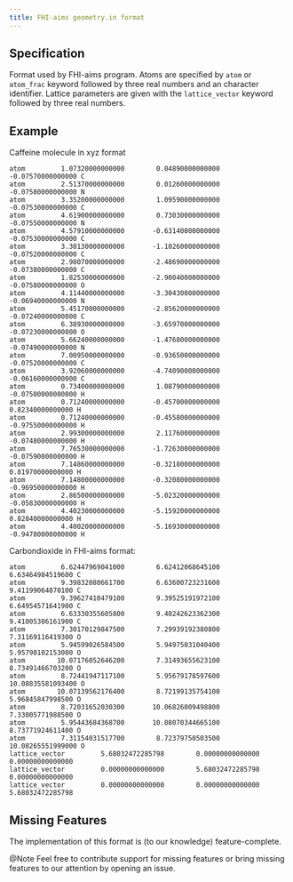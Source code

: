 ```yaml
---
title: FHI-aims geometry.in format
---
```


## Specification

Format used by FHI-aims program.
Atoms are specified by ``atom`` or ``atom_frac`` keyword followed by three real numbers and an character identifier.
Lattice parameters are given with the ``lattice_vector`` keyword followed by three real numbers.


## Example

Caffeine molecule in xyz format

```
atom         1.07320000000000        0.04890000000000       -0.07570000000000 C
atom         2.51370000000000        0.01260000000000       -0.07580000000000 N
atom         3.35200000000000        1.09590000000000       -0.07530000000000 C
atom         4.61900000000000        0.73030000000000       -0.07550000000000 N
atom         4.57910000000000       -0.63140000000000       -0.07530000000000 C
atom         3.30130000000000       -1.10260000000000       -0.07520000000000 C
atom         2.98070000000000       -2.48690000000000       -0.07380000000000 C
atom         1.82530000000000       -2.90040000000000       -0.07580000000000 O
atom         4.11440000000000       -3.30430000000000       -0.06940000000000 N
atom         5.45170000000000       -2.85620000000000       -0.07240000000000 C
atom         6.38930000000000       -3.65970000000000       -0.07230000000000 O
atom         5.66240000000000       -1.47680000000000       -0.07490000000000 N
atom         7.00950000000000       -0.93650000000000       -0.07520000000000 C
atom         3.92060000000000       -4.74090000000000       -0.06160000000000 C
atom         0.73400000000000        1.08790000000000       -0.07500000000000 H
atom         0.71240000000000       -0.45700000000000        0.82340000000000 H
atom         0.71240000000000       -0.45580000000000       -0.97550000000000 H
atom         2.99300000000000        2.11760000000000       -0.07480000000000 H
atom         7.76530000000000       -1.72630000000000       -0.07590000000000 H
atom         7.14860000000000       -0.32180000000000        0.81970000000000 H
atom         7.14800000000000       -0.32080000000000       -0.96950000000000 H
atom         2.86500000000000       -5.02320000000000       -0.05830000000000 H
atom         4.40230000000000       -5.15920000000000        0.82840000000000 H
atom         4.40020000000000       -5.16930000000000       -0.94780000000000 H
```

Carbondioxide in FHI-aims format:

```
atom         6.62447969041000        6.62412068645100        6.63464984519600 C
atom         9.39832080661700        6.63600723231600        9.41199064870100 C
atom         9.39627410479100        9.39525191972100        6.64954571641900 C
atom         6.63330355605800        9.40242623362300        9.41005306161900 C
atom         7.30170129847500        7.29939192380800        7.31169116419300 O
atom         5.94599026584500        5.94975031040400        5.95798102153000 O
atom        10.07176052646200        7.31493655623100        8.73491466703200 O
atom         8.72441947117100        5.95679178597600       10.08835581093400 O
atom        10.07139562176400        8.72199135754100        5.96845847998500 O
atom         8.72031652030300       10.06826009498800        7.33005771988500 O
atom         5.95443684368700       10.08070344665100        8.73771924611400 O
atom         7.31154031517700        8.72379750503500       10.08265551999000 O
lattice_vector         5.68032472285798        0.00000000000000        0.00000000000000
lattice_vector         0.00000000000000        5.68032472285798        0.00000000000000
lattice_vector         0.00000000000000        0.00000000000000        5.68032472285798
```


## Missing Features

The implementation of this format is (to our knowledge) feature-complete.

@Note Feel free to contribute support for missing features
      or bring missing features to our attention by opening an issue.
